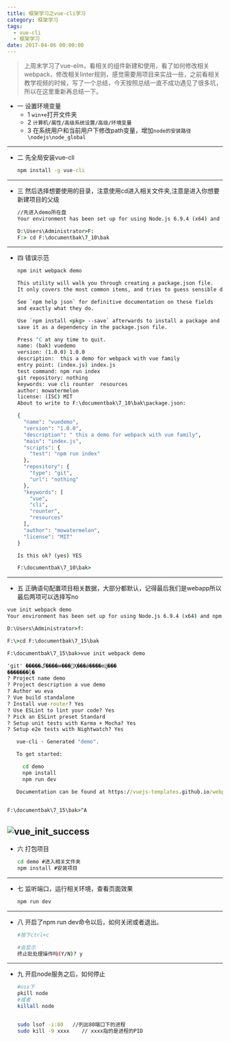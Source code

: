 ```yaml
---
title: 框架学习之vue-cli学习
category: 框架学习
tags:
  - vue-cli
  - 框架学习
date: 2017-04-06 00:00:00
---
```



> 上周末学习了vue-elm，看相关的组件新建和使用，看了如何修改相关webpack，修改相关linter规则，感觉需要用项目来实战一些，之前看相关教学视频的时候，写了一个总结，今天按照总结一直不成功遇见了很多坑，所以在这里重新再总结一下。

- 一 设置环境变量
  - 1 `win+e`打开文件夹
  - 2 `计算机/属性/高级系统设置/高级/环境变量`
  - 3  在系统用户和当前用户下修改path变量，增加`node的安装路径\nodejs\node_global`
---

- 二 先全局安装vue-cli
  ```cmd
  npm install -g vue-cli
  ```
---
<!-- more -->
- 三 然后选择想要使用的目录，注意使用cd进入相关文件夹,注意是进入你想要新建项目的父级
  ```cmd
  //先进入demo所在盘
  Your environment has been set up for using Node.js 6.9.4 (x64) and npm.

  D:\Users\Administrator>F:
  F:> cd F:\documentbak\7_10\bak
  ```
---

- 四 错误示范

  ```cmd
  npm init webpack demo

  This utility will walk you through creating a package.json file.
  It only covers the most common items, and tries to guess sensible defaults.

  See `npm help json` for definitive documentation on these fields
  and exactly what they do.

  Use `npm install <pkg> --save` afterwards to install a package and
  save it as a dependency in the package.json file.

  Press ^C at any time to quit.
  name: (bak) vuedemo
  version: (1.0.0) 1.0.0
  description:  this a demo for webpack with vue family
  entry point: (index.js) index.js
  test command: npm run index
  git repository: nothing
  keywords: vue cli rounter  resources
  author: mowatermelon
  license: (ISC) MIT
  About to write to F:\documentbak\7_10\bak\package.json:

  {
    "name": "vuedemo",
    "version": "1.0.0",
    "description": " this a demo for webpack with vue family",
    "main": "index.js",
    "scripts": {
      "test": "npm run index"
    },
    "repository": {
      "type": "git",
      "url": "nothing"
    },
    "keywords": [
      "vue",
      "cli",
      "rounter",
      "resources"
    ],
    "author": "mowatermelon",
    "license": "MIT"
  }

  Is this ok? (yes) YES

  F:\documentbak\7_10\bak>
  ```
---

- 五 正确语句配置项目相关数据，大部分都默认，记得最后我们是webapp所以最后两项可以选择写no
```cmd
vue init webpack demo
Your environment has been set up for using Node.js 6.9.4 (x64) and npm.

D:\Users\Administrator>f:

F:\>cd F:\documentbak\7_15\bak

F:\documentbak\7_15\bak>vue init webpack demo

'git' �����ڲ����ⲿ���Ҳ���ǿ����еĳ���
�������ļ�
? Project name demo
? Project description a vue demo
? Author wu eva
? Vue build standalone
? Install vue-router? Yes
? Use ESLint to lint your code? Yes
? Pick an ESLint preset Standard
? Setup unit tests with Karma + Mocha? Yes
? Setup e2e tests with Nightwatch? Yes

   vue-cli · Generated "demo".

   To get started:

     cd demo
     npm install
     npm run dev

   Documentation can be found at https://vuejs-templates.github.io/webpack


F:\documentbak\7_15\bak>^A
```
![vue_init_success](../../../../img/vue_init_success.png)
---

- 六 打包项目
  ``` cmd
  cd demo #进入相关文件夹
  npm install #安装项目
  ```
---

- 七 监听端口，运行相关环境，查看页面效果
  ``` cmd
  npm run dev
  ```
---

- 八 开启了npm run dev命令以后，如何关闭或者退出。
  ```bash
  #按下ctrl+c

  #会显示
  终止批处理操作吗(Y/N)? y
  ```
---

- 九 开启node服务之后，如何停止
  ```bash
  #osx下
  pkill node
  #或者
  killall node


  sudo lsof -i:80   //列出80端口下的进程
  sudo kill -9 xxxx    // xxxx指的是进程的PID
  ```
